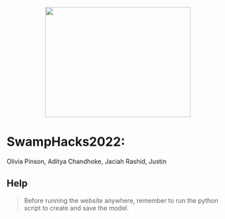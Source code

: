 <p align="center">
  <img src=https://user-images.githubusercontent.com/73865366/151649301-c17c5266-74c4-4d66-b00b-d01614366bb3.png width="330" height="250">
</p>

# SwampHacks2022: 
Olivia Pinson, Aditya Chandhoke, Jaciah Rashid, Justin


## Help
> Before running the website anywhere, remember to run the python script to create and save the model.
